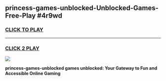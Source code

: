 
## princess-games-unblocked-Unblocked-Games-Free-Play #4r9wd
<h3>
<a href="https://us.freeplayer.one?title=princess-games-unblocked&ref=9M">CLICK TO PLAY</a></h3>
<hr>

<h3>
<a href="https://us.freeplayer.one?title=princess-games-unblocked&ref=9M">CLICK 2 PLAY</a>
  
</h3>

<a href="https://us.freeplayer.one?title=princess-games-unblocked&ref=9M"><img src="https://clearcache.store/games.png"></a>


**princess-games-unblocked games unblocked: Your Gateway to Fun and Accessible Online Gaming**
